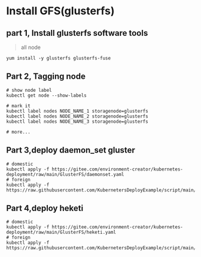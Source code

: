 # Install GFS(glusterfs)

## part 1, Install glusterfs software tools

> all node

```shell
yum install -y glusterfs glusterfs-fuse 
```

## Part 2, Tagging node

```shell
# show node label
kubectl get node --show-labels

# mark it
kubectl label nodes NODE_NAME_1 storagenode=glusterfs
kubectl label nodes NODE_NAME_2 storagenode=glusterfs
kubectl label nodes NODE_NAME_3 storagenode=glusterfs

# more...
```

## Part 3,deploy daemon_set gluster

```shell
# domestic
kubectl apply -f https://gitee.com/environment-creator/kubernetes-deployment/raw/main/GlusterFS/daemonset.yaml
# foreign
kubectl apply -f https://raw.githubusercontent.com/KubernetersDeployExample/script/main/GlusterFS/daemonset.yaml

```

## Part 4,deploy heketi

```shell
# domestic
kubectl apply -f https://gitee.com/environment-creator/kubernetes-deployment/raw/main/GlusterFS/heketi.yaml
# foreign
kubectl apply -f https://raw.githubusercontent.com/KubernetersDeployExample/script/main/GlusterFS/heketi.yaml
```